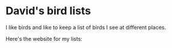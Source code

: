 # David's bird lists

I like birds and like to keep a list of birds I see at different places. 

Here's the website for my lists: 